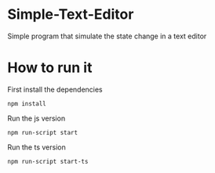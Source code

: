 # Simple-Text-Editor
Simple program that simulate the state change in a text editor

# How to run it
First install the dependencies  
```
npm install
```
Run the js version  
```
npm run-script start
```
Run the ts version  
```
npm run-script start-ts
```
